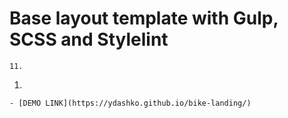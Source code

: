 # Base layout template with Gulp, SCSS and Stylelint
    11. 
1. 
   
    - [DEMO LINK](https://ydashko.github.io/bike-landing/)




